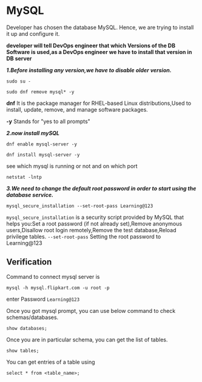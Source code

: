 # MySQL

Developer has chosen the database MySQL. Hence, we are trying to install it up and configure it.

**developer will tell DevOps engineer that which Versions of the DB Software is used,as a DevOps engineer we have to install that version in DB server**

***1.Before installing any version,we have to disable older version.***
```
sudo su -
```
```
sudo dnf remove mysql* -y
```
**dnf**   It is the package manager for RHEL-based Linux distributions,Used to install, update, remove, and manage software packages.

**-y**     Stands for "yes to all prompts"

***2.now install mySQL***
```
dnf enable mysql-server -y
```
```
dnf install mysql-server -y
```
see which mysql is running or not and on which port
```
netstat -lntp
```
***3.We need to change the default root password in order to start using the database service.***

```
mysql_secure_installation --set-root-pass Learning@123
```
`mysql_secure_installation` is a security script provided by MySQL that helps you:Set a root password (if not already set),Remove anonymous users,Disallow root login remotely,Remove the test database,Reload privilege tables.
`--set-root-pass` Setting the root password to Learning@123

## Verification

Command to connect mysql server is

```
mysql -h mysql.flipkart.com -u root -p
```
enter Password `Learning@123`

Once you got mysql prompt, you can use below command to check schemas/databases.
```
show databases;
```

Once you are in particular schema, you can get the list of tables.
```
show tables;
```

You can get entries of a table using

```
select * from <table_name>;
```
